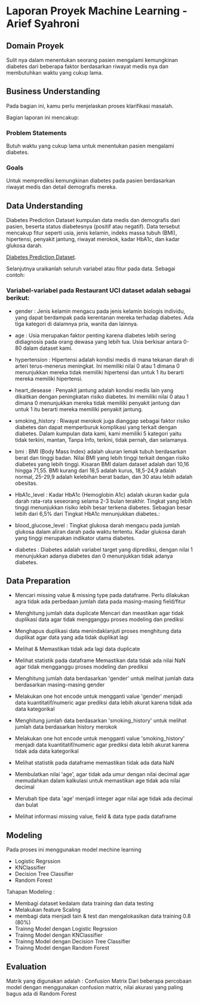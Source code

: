 # Laporan Proyek Machine Learning - Arief Syahroni

## Domain Proyek

Sulit nya dalam menentukan seorang pasien mengalami kemungkinan diabetes dari beberapa faktor berdasarkan riwayat medis nya dan membutuhkan waktu yang cukup lama.

## Business Understanding

Pada bagian ini, kamu perlu menjelaskan proses klarifikasi masalah.

Bagian laporan ini mencakup:

### Problem Statements

Butuh waktu yang cukup lama untuk menentukan pasien mengalami diabetes.

### Goals

Untuk memprediksi kemungkinan diabetes pada pasien berdasarkan riwayat medis dan detail demografis mereka.

## Data Understanding

Diabetes Prediction Dataset
kumpulan data medis dan demografis dari pasien, beserta status diabetesnya (positif atau negatif). Data tersebut mencakup fitur seperti usia, jenis kelamin, indeks massa tubuh (BMI), hipertensi, penyakit jantung, riwayat merokok, kadar HbA1c, dan kadar glukosa darah.

[Diabetes Prediction Dataset](https://www.kaggle.com/datasets/iammustafatz/diabetes-prediction-dataset).

Selanjutnya uraikanlah seluruh variabel atau fitur pada data. Sebagai contoh:  

### Variabel-variabel pada Restaurant UCI dataset adalah sebagai berikut:
- gender : 
Jenis kelamin mengacu pada jenis kelamin biologis individu, yang dapat berdampak pada kerentanan mereka terhadap diabetes. Ada tiga kategori di dalamnya pria, wanita dan lainnya.

- age : 
Usia merupakan faktor penting karena diabetes lebih sering didiagnosis pada orang dewasa yang lebih tua. Usia berkisar antara 0-80 dalam dataset kami.

- hypertension : 
Hipertensi adalah kondisi medis di mana tekanan darah di arteri terus-menerus meningkat. Ini memiliki nilai 0 atau 1 dimana 0 menunjukkan mereka tidak memiliki hipertensi dan untuk 1 itu berarti mereka memiliki hipertensi.

- heart_desease : 
Penyakit jantung adalah kondisi medis lain yang dikaitkan dengan peningkatan risiko diabetes. Ini memiliki nilai 0 atau 1 dimana 0 menunjukkan mereka tidak memiliki penyakit jantung dan untuk 1 itu berarti mereka memiliki penyakit jantung.

- smoking_history : 
Riwayat merokok juga dianggap sebagai faktor risiko diabetes dan dapat memperburuk komplikasi yang terkait dengan diabetes. Dalam kumpulan data kami, kami memiliki 5 kategori yaitu tidak terkini, mantan, Tanpa Info, terkini, tidak pernah, dan selamanya.

- bmi : 
BMI (Body Mass Index) adalah ukuran lemak tubuh berdasarkan berat dan tinggi badan. Nilai BMI yang lebih tinggi terkait dengan risiko diabetes yang lebih tinggi. Kisaran BMI dalam dataset adalah dari 10,16 hingga 71,55. BMI kurang dari 18,5 adalah kurus, 18,5-24,9 adalah normal, 25-29,9 adalah kelebihan berat badan, dan 30 atau lebih adalah obesitas.

- HbA1c_level : 
Kadar HbA1c (Hemoglobin A1c) adalah ukuran kadar gula darah rata-rata seseorang selama 2-3 bulan terakhir. Tingkat yang lebih tinggi menunjukkan risiko lebih besar terkena diabetes. Sebagian besar lebih dari 6,5% dari Tingkat HbA1c menunjukkan diabetes.: 

- blood_glucose_level : 
Tingkat glukosa darah mengacu pada jumlah glukosa dalam aliran darah pada waktu tertentu. Kadar glukosa darah yang tinggi merupakan indikator utama diabetes.

- diabetes : 
Diabetes adalah variabel target yang diprediksi, dengan nilai 1 menunjukkan adanya diabetes dan 0 menunjukkan tidak adanya diabetes.


## Data Preparation
- Mencari missing value & missing type pada dataframe.
  Perlu dilakukan agra tidak ada perbedaan jumlah data pada masing-masing field/fitur

- Menghitung jumlah data duplicate
  Mencari dan meastikan agar tidak duplikasi data agar tidak mengganggu proses modeling dan prediksi

- Menghapus duplikasi data
  menindaklanjuti proses menghitung data duplikat agar data yang ada tidak duplikat lagi

- Melihat & Memastikan tidak ada lagi data duplicate
- Melihat statistik pada dataframe
  Memastikan data tidak ada nilai NaN agar tidak mengganggu proses modeling dan prediksi

- Menghitung jumlah data berdasarkan 'gender'
  untuk melihat jumlah data berdasarkan masing-masing gender

- Melakukan one hot encode untuk mengganti value 'gender' menjadi data kuantitatif/numeric
  agar prediksi data lebih akurat karena tidak ada data kategorikal

- Menghitung jumlah data berdasarkan 'smoking_history'
  untuk melihat jumlah data berdasarkan history merokok 

- Melakukan one hot encode untuk mengganti value 'smoking_history' menjadi data kuantitatif/numeric
  agar prediksi data lebih akurat karena tidak ada data kategorikal

- Melihat statistik pada dataframe
  memastikan tidak ada data NaN

- Membulatkan nilai 'age', agar tidak ada umur dengan nilai decimal
  agar memudahkan dalam kalkulasi untuk memastikan age tidak ada nilai decimal

- Merubah tipe data 'age' menjadi integer
  agar nilai age tidak ada decimal dan bulat

- Melihat informasi missing value, field & data type pada dataframe

## Modeling
Pada proses ini menggunakan model mechine learning
- Logistic Regrssion
- KNClassifier
- Decision Tree Classifier
- Random Forest

Tahapan Modeling : 
- Membagi dataset kedalam data training dan data testing
- Melakukan feature Scaling
- membagi data menjadi tain & test dan mengalokasikan data training 0.8 (80%)
- Trainng Model dengan Logistic Regrssion 
- Trainng Model dengan KNClassifier 
- Trainng Model dengan Decision Tree Classifier
- Trainng Model dengan Random Forest

## Evaluation

Matrik yang digunakan adalah : Confusion Matrix
Dari beberapa percobaan model dengan menggunakan confusion matrix, nilai akurasi yang paling bagus ada di Random Forest

